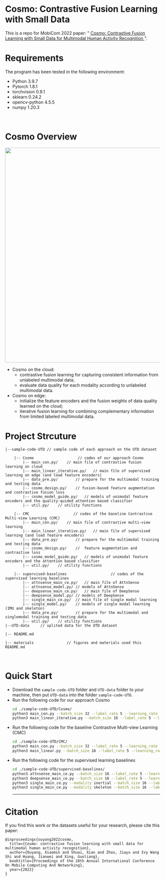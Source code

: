 # Cosmo: Contrastive Fusion Learning with Small Data
This is a repo for MobiCom 2022 paper: " <a href="https://dl.acm.org/doi/10.1145/3458864.3467681"> Cosmo: Contrastive Fusion Learning with Small Data for Multimodal Human Activity Recognition </a>".

# Requirements
The program has been tested in the following environment: 
* Python 3.9.7
* Pytorch 1.8.1
* torchvision 0.9.1
* sklearn 0.24.2
* opencv-python 4.5.5
* numpy 1.20.3
<br>

# Cosmo Overview
<p align="center" >
	<img src="https://github.com/xmouyang/Cosmo/blob/main/materials/Overview.png" width="700">
</p>

* Cosmo on the cloud: 
	* contrastive fusion learning for capturing consistent information from unlabeled multimodal data;
	* evaluate data quality for each modality according to unlabeled multimodal data.
* Cosmo on edge: 
	* initialize the feature encoders and the fusion weights of data quality learned on the cloud; 
	* iterative fusion learning for combining complementary information from limited labeled multimodal data.



# Project Strcuture
```
|--sample-code-UTD // sample code of each approach on the UTD dataset

	|-- Cosmo                    // codes of our approach Cosmo
	    |-- main_con.py/	// main file of contrastive fusion learning on cloud 
	    |-- main_linear_iterative.py/	// main file of supervised learning on edge (and load feature encoders) 
	    |-- data_pre.py/		// prepare for the multimodal training and testing data
	    |-- cosmo_design.py/ 	// fusion-based feature augmentation and contrastive fusion loss
	    |-- cosmo_model_guide.py/	// models of unimodal feature encoders and the quality-quided attention based classifier
	    |-- util.py/	// utility functions

	|-- CMC                    // codes of the baseline Contrastive Multi-view Learning (CMC)
	    |-- main_con.py/	// main file of contrastive multi-view learning
	    |-- main_linear_iterative.py/	// main file of supervised learning (and load feature encoders) 
	    |-- data_pre.py/		// prepare for the multimodal training and testing data
	    |-- cosmo_design.py/ 	//  feature augmentation and contrastive loss
	    |-- cosmo_model_guide.py/	// models of unimodal feature encoders and the attention based classifier
	    |-- util.py/	// utility functions

	|-- supervised-baselines                    // codes of the supervised learning baselines
	    |-- attnsense_main_ce.py/	// main file of AttnSense
	    |-- attnsense_model.py/	// models of AttnSense
	    |-- deepsense_main_ce.py/	// main file of DeepSense
	    |-- deepsense_model.py/	// models of DeepSense
	    |-- single_main_ce.py/	// main file of single modal learning
	    |-- single_model.py/	// models of single modal learning (IMU and skeleton)
	    |-- data_pre.py/		// prepare for the multimodal and singlemodal training and testing data
	    |-- util.py/	// utility functions
|--UTD-data 	// splited data for the UTD dataset

|-- README.md

|-- materials               // figures and materials used this README.md
```
<br>

# Quick Start
* Download the `sample-code-UTD` folder and `UTD-data` folder to your machine, then put `UTD-data` into the folder `sample-code-UTD`.
* Run the following code for our approach Cosmo
    ```bash
    cd ./sample-code-UTD/Cosmo/
    python3 main_con.py --batch_size 32 --label_rate 5 --learning_rate 0.01
    python3 main_linear_iterative.py --batch_size 16 --label_rate 5 --learning_rate 0.001 --guide_flag 1 --method iterative
    ```
* Run the following code for the baseline Contrastive Multi-view Learning (CMC)
    ```bash
    cd ./sample-code-UTD/CMC/
    python3 main_con.py --batch_size 32 --label_rate 5 --learning_rate 0.01
    python3 main_linear.py --batch_size 16 --label_rate 5 --learning_rate 0.001
    ```
* Run the following code for the supervised learning baselines
    ```bash
    cd ./sample-code-UTD/supervised-baselines/
    python3 attnsense_main_ce.py --batch_size 16 --label_rate 5 --learning_rate 0.001
    python3 deepsense_main_ce.py --batch_size 16 --label_rate 5 --learning_rate 0.001
    python3 single_main_ce.py --modality inertial --batch_size 16 --label_rate 5 --learning_rate 0.001
    python3 single_main_ce.py --modality skeleton --batch_size 16 --label_rate 5 --learning_rate 0.001
    ```
    ---

# Citation
If you find this work or the datasets useful for your research, please cite this paper:
```
@inproceedings{ouyang2022cosmo,
  title={Cosmo: contrastive fusion learning with small data for multimodal human activity recognition},
  author={Ouyang, Xiaomin and Shuai, Xian and Zhou, Jiayu and Ivy Wang Shi and Huang, Jianwei and Xing, Guoliang},
  booktitle={Proceedings of the 28th Annual International Conference On Mobile Computing And Networking},
  year={2022}
}
```
    
